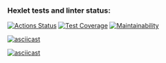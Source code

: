 ### Hexlet tests and linter status:
[![Actions Status](https://github.com/Spring-Silver-Bird/python-project-50/actions/workflows/hexlet-check.yml/badge.svg)](https://github.com/Spring-Silver-Bird/python-project-50/actions)
[![Test Coverage](https://api.codeclimate.com/v1/badges/3efaf76d083dace6232c/test_coverage)](https://codeclimate.com/github/Spring-Silver-Bird/python-project-50/test_coverage)
[![Maintainability](https://api.codeclimate.com/v1/badges/3efaf76d083dace6232c/maintainability)](https://codeclimate.com/github/Spring-Silver-Bird/python-project-50/maintainability)

[![asciicast](https://asciinema.org/a/jxGjebUK4rq4BFTIQajrEZJM8.svg)](https://asciinema.org/a/jxGjebUK4rq4BFTIQajrEZJM8)


[![asciicast](https://asciinema.org/a/qGqPtbJL9PB8PZN2huN8OJc0r.svg)](https://asciinema.org/a/qGqPtbJL9PB8PZN2huN8OJc0r)